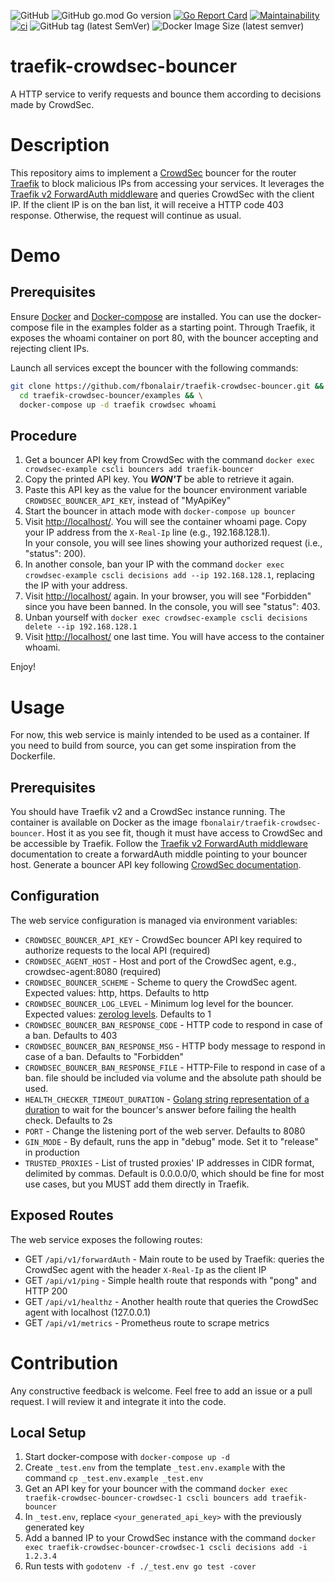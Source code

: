 
![GitHub](https://img.shields.io/github/license/fbonalair/traefik-crowdsec-bouncer)
![GitHub go.mod Go version](https://img.shields.io/github/go-mod/go-version/fbonalair/traefik-crowdsec-bouncer)
[![Go Report Card](https://goreportcard.com/badge/github.com/fbonalair/traefik-crowdsec-bouncer)](https://goreportcard.com/report/github.com/fbonalair/traefik-crowdsec-bouncer)
[![Maintainability](https://api.codeclimate.com/v1/badges/7177dce30f0abdf8bcbf/maintainability)](https://codeclimate.com/github/fbonalair/traefik-crowdsec-bouncer/maintainability)
[![ci](https://github.com/fbonalair/traefik-crowdsec-bouncer/actions/workflows/main.yml/badge.svg)](https://github.com/fbonalair/traefik-crowdsec-bouncer/actions/workflows/main.yml)
![GitHub tag (latest SemVer)](https://img.shields.io/github/v/tag/fbonalair/traefik-crowdsec-bouncer)
![Docker Image Size (latest semver)](https://img.shields.io/docker/image-size/fbonalair/traefik-crowdsec-bouncer)

# traefik-crowdsec-bouncer

A HTTP service to verify requests and bounce them according to decisions made by CrowdSec.

# Description

This repository aims to implement a [CrowdSec](https://doc.crowdsec.net/) bouncer for the router [Traefik](https://doc.traefik.io/traefik/) to block malicious IPs from accessing your services. It leverages the [Traefik v2 ForwardAuth middleware](https://doc.traefik.io/traefik/middlewares/http/forwardauth/) and queries CrowdSec with the client IP. If the client IP is on the ban list, it will receive a HTTP code 403 response. Otherwise, the request will continue as usual.

# Demo

## Prerequisites 

Ensure [Docker](https://docs.docker.com/get-docker/) and [Docker-compose](https://docs.docker.com/compose/install/) are installed. You can use the docker-compose file in the examples folder as a starting point. Through Traefik, it exposes the whoami container on port 80, with the bouncer accepting and rejecting client IPs.

Launch all services except the bouncer with the following commands:

```bash
git clone https://github.com/fbonalair/traefik-crowdsec-bouncer.git && \
  cd traefik-crowdsec-bouncer/examples && \
  docker-compose up -d traefik crowdsec whoami 
```

## Procedure

1. Get a bouncer API key from CrowdSec with the command `docker exec crowdsec-example cscli bouncers add traefik-bouncer`
2. Copy the printed API key. You **_WON'T_** be able to retrieve it again.
3. Paste this API key as the value for the bouncer environment variable `CROWDSEC_BOUNCER_API_KEY`, instead of "MyApiKey"
4. Start the bouncer in attach mode with `docker-compose up bouncer`
5. Visit <http://localhost/>. You will see the container whoami page. Copy your IP address from the `X-Real-Ip` line (e.g., 192.168.128.1).  
   In your console, you will see lines showing your authorized request (i.e., "status": 200).
6. In another console, ban your IP with the command `docker exec crowdsec-example cscli decisions add --ip 192.168.128.1`, replacing the IP with your address.
7. Visit <http://localhost/> again. In your browser, you will see "Forbidden" since you have been banned.
   In the console, you will see "status": 403.
8. Unban yourself with `docker exec crowdsec-example cscli decisions delete --ip 192.168.128.1`
9. Visit <http://localhost/> one last time. You will have access to the container whoami.  

Enjoy!

# Usage

For now, this web service is mainly intended to be used as a container. If you need to build from source, you can get some inspiration from the Dockerfile.

## Prerequisites

You should have Traefik v2 and a CrowdSec instance running. The container is available on Docker as the image `fbonalair/traefik-crowdsec-bouncer`. Host it as you see fit, though it must have access to CrowdSec and be accessible by Traefik. Follow the [Traefik v2 ForwardAuth middleware](https://doc.traefik.io/traefik/middlewares/http/forwardauth/) documentation to create a forwardAuth middle pointing to your bouncer host. Generate a bouncer API key following [CrowdSec documentation](https://doc.crowdsec.net/docs/cscli/cscli_bouncers_add).

## Configuration

The web service configuration is managed via environment variables:

* `CROWDSEC_BOUNCER_API_KEY`            - CrowdSec bouncer API key required to authorize requests to the local API (required)
* `CROWDSEC_AGENT_HOST`                 - Host and port of the CrowdSec agent, e.g., crowdsec-agent:8080 (required)
* `CROWDSEC_BOUNCER_SCHEME`             - Scheme to query the CrowdSec agent. Expected values: http, https. Defaults to http
* `CROWDSEC_BOUNCER_LOG_LEVEL`          - Minimum log level for the bouncer. Expected values: [zerolog levels](https://pkg.go.dev/github.com/rs/zerolog#readme-leveled-logging). Defaults to 1
* `CROWDSEC_BOUNCER_BAN_RESPONSE_CODE`  - HTTP code to respond in case of a ban. Defaults to 403
* `CROWDSEC_BOUNCER_BAN_RESPONSE_MSG`   - HTTP body message to respond in case of a ban. Defaults to "Forbidden"
* `CROWDSEC_BOUNCER_BAN_RESPONSE_FILE`  - HTTP-File to respond in case of a ban. file should be included via volume and the absolute path should be used.
* `HEALTH_CHECKER_TIMEOUT_DURATION`     - [Golang string representation of a duration](https://pkg.go.dev/time#ParseDuration) to wait for the bouncer's answer before failing the health check. Defaults to 2s
* `PORT`                                - Change the listening port of the web server. Defaults to 8080
* `GIN_MODE`                            - By default, runs the app in "debug" mode. Set it to "release" in production
* `TRUSTED_PROXIES`                     - List of trusted proxies' IP addresses in CIDR format, delimited by commas. Default is 0.0.0.0/0, which should be fine for most use cases, but you MUST add them directly in Traefik. 

## Exposed Routes

The web service exposes the following routes:

* GET `/api/v1/forwardAuth`             - Main route to be used by Traefik: queries the CrowdSec agent with the header `X-Real-Ip` as the client IP
* GET `/api/v1/ping`                    - Simple health route that responds with "pong" and HTTP 200
* GET `/api/v1/healthz`                 - Another health route that queries the CrowdSec agent with localhost (127.0.0.1)
* GET `/api/v1/metrics`                 - Prometheus route to scrape metrics

# Contribution

Any constructive feedback is welcome. Feel free to add an issue or a pull request. I will review it and integrate it into the code.    

## Local Setup 

1. Start docker-compose with `docker-compose up -d`
2. Create `_test.env` from the template `_test.env.example` with the command `cp _test.env.example _test.env`
3. Get an API key for your bouncer with the command `docker exec traefik-crowdsec-bouncer-crowdsec-1 cscli bouncers add traefik-bouncer`
4. In `_test.env`, replace `<your_generated_api_key>` with the previously generated key
5. Add a banned IP to your CrowdSec instance with the command `docker exec traefik-crowdsec-bouncer-crowdsec-1 cscli decisions add -i 1.2.3.4`
6. Run tests with `godotenv -f ./_test.env go test -cover`

